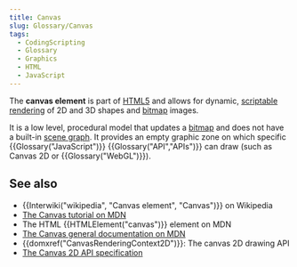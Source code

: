 ```yaml
---
title: Canvas
slug: Glossary/Canvas
tags:
  - CodingScripting
  - Glossary
  - Graphics
  - HTML
  - JavaScript
---
```

The **canvas element** is part of [HTML5](https://en.wikipedia.org/wiki/HTML5) and allows for dynamic, [scriptable](https://en.wikipedia.org/wiki/Scripting_language) [rendering](https://en.wikipedia.org/wiki/Rendering_(computer_graphics)) of 2D and 3D shapes and [bitmap](https://en.wikipedia.org/wiki/Bitmap) images.

It is a low level, procedural model that updates a [bitmap](https://en.wikipedia.org/wiki/Bitmap) and does not have a built-in [scene graph](https://en.wikipedia.org/wiki/Scene_graph). It provides an empty graphic zone on which specific {{Glossary("JavaScript")}} {{Glossary("API","APIs")}} can draw (such as Canvas 2D or {{Glossary("WebGL")}}).

## See also

- {{Interwiki("wikipedia", "Canvas element", "Canvas")}} on Wikipedia
- [The Canvas tutorial on MDN](/en-US/docs/Web/API/Canvas_API/Tutorial)
- The HTML {{HTMLElement("canvas")}} element on MDN
- [The Canvas general documentation on MDN](/en-US/docs/Web/API/Canvas_API)
- {{domxref("CanvasRenderingContext2D")}}: The canvas 2D drawing API
- [The Canvas 2D API specification](https://html.spec.whatwg.org/multipage/)
